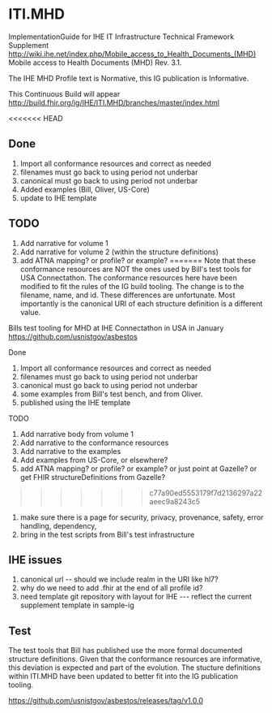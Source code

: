# ITI.MHD
ImplementationGuide for IHE IT Infrastructure Technical Framework Supplement http://wiki.ihe.net/index.php/Mobile_access_to_Health_Documents_(MHD) Mobile access to Health Documents (MHD) Rev. 3.1.
 
The IHE MHD Profile text is Normative, this IG publication is Informative.

This Continuous Build will appear http://build.fhir.org/ig/IHE/ITI.MHD/branches/master/index.html

<<<<<<< HEAD
## Done

1. Import all conformance resources and correct as needed
1. filenames must go back to using period not underbar
1. canonical must go back to using period not underbar
1. Added examples (Bill, Oliver, US-Core)
1. update to IHE template

## TODO

1. Add narrative for volume 1
1. Add narrative for volume 2 (within the structure definitions)
1. add ATNA mapping? or profile? or example?
=======
Note that these conformance resources are NOT the ones used by Bill's test tools for USA Connectathon. The conformance resources here have been modified to fit the rules of the IG build tooling. The change is to the filename, name, and id. These differences are unfortunate. Most importantly is the canonical URI of each structure definition is a different value.

Bills test tooling for MHD at IHE Connectathon in USA in January
    https://github.com/usnistgov/asbestos
    
Done
1. Import all conformance resources and correct as needed
1. filenames must go back to using period not underbar
1. canonical must go back to using period not underbar
1. some examples from Bill's test bench, and from Oliver. 
1. published using the IHE template

TODO
1. Add narrative body from volume 1
1. Add narrative to the conformance resources
1. Add narrative to the examples
1. Add examples from US-Core, or elsewhere?
1. add ATNA mapping? or profile? or example? or just point at Gazelle? or get FHIR structureDefinitions from Gazelle?
>>>>>>> c77a90ed5553179f7d2136297a22aeec9a8243c5
1. make sure there is a page for security, privacy, provenance, safety, error handling, dependency, 
1. bring in the test scripts from Bill's test infrastructure

## IHE issues

1. canonical url -- should we include realm in the URI like hl7?
1. why do we need to add .fhir at the end of all profile id?
1. need template git repository with layout for IHE --- reflect the current supplement template in sample-ig

## Test

The test tools that Bill has published use the more formal documented structure definitions. Given that the conformance resources are informative, this deviation is expected and part of the evolution. The stucture definitions within ITI.MHD have been updated to better fit into the IG publication tooling.

https://github.com/usnistgov/asbestos/releases/tag/v1.0.0

